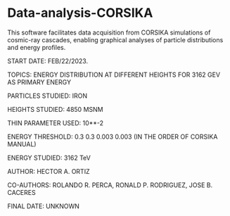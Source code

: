 # Data-analysis-CORSIKA
This software facilitates data acquisition from CORSIKA simulations of cosmic-ray cascades, enabling graphical analyses of particle distributions and energy profiles.

START DATE: FEB/22/2023.

TOPICS: ENERGY DISTRIBUTION AT DIFFERENT HEIGHTS FOR 3162 GEV AS PRIMARY ENERGY

PARTICLES STUDIED: IRON

HEIGHTS STUDIED: 4850 MSNM

THIN PARAMETER USED: 10**-2 

ENERGY THRESHOLD: 0.3  0.3  0.003  0.003 (IN THE ORDER OF CORSIKA MANUAL)

ENERGY STUDIED: 3162 TeV

AUTHOR: HECTOR A. ORTIZ

CO-AUTHORS: ROLANDO R. PERCA, RONALD P. RODRIGUEZ, JOSE B. CACERES

FINAL DATE: UNKNOWN


